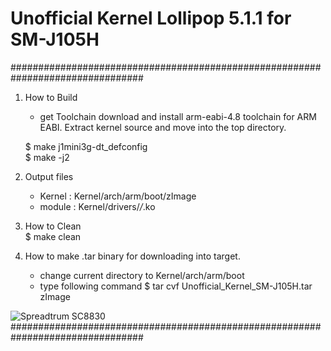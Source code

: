 # Unofficial Kernel Lollipop 5.1.1 for SM-J105H
################################################################################

1. How to Build
	- get Toolchain
	download and install arm-eabi-4.8 toolchain for ARM EABI.
	Extract kernel source and move into the top directory.

	$ make j1mini3g-dt_defconfig       
	$ make -j2
		
	
2. Output files
	- Kernel : Kernel/arch/arm/boot/zImage
	- module : Kernel/drivers/*/*.ko
	
3. How to Clean	           
        $ make clean
	
4. How to make .tar binary for downloading into target.
	- change current directory to Kernel/arch/arm/boot
	- type following command
	$ tar cvf Unofficial_Kernel_SM-J105H.tar zImage

![Spreadtrum SC8830](https://www.notebookcheck.net/typo3temp/_processed_/7/8/csm_SC8800D_1_01485188df.jpg "Samsung Galaxy J1 mini Duos")
################################################################################
